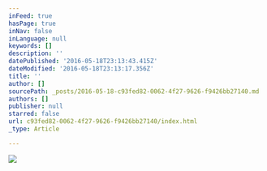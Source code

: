 ```yaml
---
inFeed: true
hasPage: true
inNav: false
inLanguage: null
keywords: []
description: ''
datePublished: '2016-05-18T23:13:43.415Z'
dateModified: '2016-05-18T23:13:17.356Z'
title: ''
author: []
sourcePath: _posts/2016-05-18-c93fed82-0062-4f27-9626-f9426bb27140.md
authors: []
publisher: null
starred: false
url: c93fed82-0062-4f27-9626-f9426bb27140/index.html
_type: Article

---
```

![](https://the-grid-user-content.s3-us-west-2.amazonaws.com/c4d05cd4-d65e-4224-b2c5-6038a2e6ff1a.jpg)
